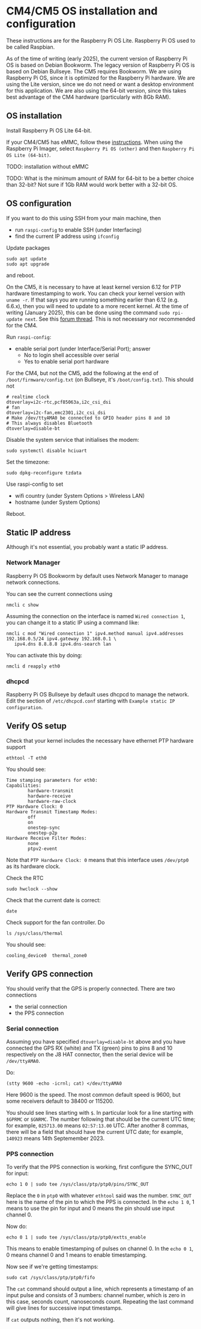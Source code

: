 # CM4/CM5 OS installation and configuration

These instructions are for the Raspberry Pi OS Lite. Raspberry Pi OS used to be called Raspbian.

As of the time of writing (early 2025), the current version of Raspberry Pi OS is based on Debian Bookworm.
The legacy version of Raspberry Pi OS is based on Debian Bullseye.
The CM5 requires Bookworm.
We are using Raspberry Pi OS, since it is optimized for the Raspberry Pi hardware.
We are using the Lite version, since we do not need or want a desktop environment for this application. We are also using the 64-bit version, since this takes best advantage of the CM4 hardware (particularly with 8Gb RAM).

## OS installation

Install Raspberry Pi OS Lite 64-bit.

If your CM4/CM5 has eMMC, follow these [instructions](https://www.raspberrypi.com/documentation/computers/compute-module.html#flashing-the-compute-module-emmc).
When using the Raspberry Pi Imager, select `Raspberry Pi OS (other)` and then  `Raspberry Pi OS Lite (64-bit)`.

TODO: installation without eMMC

TODO: What is the minimum amount of RAM for 64-bit to be a better choice than 32-bit? Not sure if 1Gb RAM would work better with a 32-bit OS. 

## OS configuration

If you want to do this using SSH from your main machine, then

* run `raspi-config` to enable SSH (under Interfacing)
* find the current IP address using `ifconfig`

Update packages

```
sudo apt update
sudo apt upgrade
```

and reboot.

On the CM5, it is necessary to have at least kernel version 6.12 for PTP hardware timestamping to work.
You can check your kernel version with `uname -r`.
If that says you are running something earlier than 6.12 (e.g. 6.6.x), then you will need to update to a more recent kernel.
At the time of writing (January 2025), this can be done using the command `sudo rpi-update next`. See
this [forum thread](https://forums.raspberrypi.com/viewtopic.php?t=379745).
This is not necessary nor recommended for the CM4. 

Run `raspi-config`:

* enable serial port (under Interface/Serial Port); answer
   * No to login shell accessible over serial
   * Yes to enable serial port hardware

For the CM4, but not the CM5, add the following
at the end of `/boot/firmware/config.txt` (on Bullseye, it's `/boot/config.txt`).
This should not 

```
# realtime clock
dtoverlay=i2c-rtc,pcf85063a,i2c_csi_dsi
# fan
dtoverlay=i2c-fan,emc2301,i2c_csi_dsi
# Make /dev/ttyAMA0 be connected to GPIO header pins 8 and 10
# This always disables Bluetooth
dtoverlay=disable-bt
```

Disable the system service that initialises the modem:
```
sudo systemctl disable hciuart
```

Set the timezone:

```
sudo dpkg-reconfigure tzdata
```

Use raspi-config to set
* wifi country (under System Options > Wireless LAN)
* hostname (under System Options)

Reboot.

## Static IP address

Although it's not essential, you probably want a static IP address.

### Network Manager

Raspberry Pi OS Bookworm by default uses Network Manager to manage network connections.

You can see the current connections using

```
nmcli c show
```

Assuming the connection on the interface is named `Wired connection 1`, you can change it to a static IP using a command like:

```
nmcli c mod "Wired connection 1" ipv4.method manual ipv4.addresses 192.168.0.5/24 ipv4.gateway 192.168.0.1 \
   ipv4.dns 8.8.8.8 ipv4.dns-search lan
```

You can activate this by doing:

```
nmcli d reapply eth0
```

### dhcpcd

Raspberry Pi OS Bullseye by default uses dhcpcd to manage the network. Edit the section of `/etc/dhcpcd.conf` starting with `Example static IP configuration`.

## Verify OS setup

Check that your kernel includes the necessary have ethernet PTP hardware support

```
ethtool -T eth0
```

You should see:

```
Time stamping parameters for eth0:
Capabilities:
        hardware-transmit
        hardware-receive
        hardware-raw-clock
PTP Hardware Clock: 0
Hardware Transmit Timestamp Modes:
        off
        on
        onestep-sync
        onestep-p2p
Hardware Receive Filter Modes:
        none
        ptpv2-event
```

Note that `PTP Hardware Clock: 0` means that this interface uses `/dev/ptp0` as
its hardware clock.

Check the RTC

```
sudo hwclock --show
```

Check that the current date is correct:

```
date
```

Check support for the fan controller. Do

```
ls /sys/class/thermal
```

You should see:

```
cooling_device0  thermal_zone0
```

## Verify GPS connection

You should verify that the GPS is properly connected. There are two connections

- the serial connection
- the PPS connection

### Serial connection

Assuming you have specified `dtoverlay=disable-bt` above and you have connected the GPS
RX (white) and TX (green) pins to pins 8 and 10 respectively on the J8 HAT connector,
then the serial device will be `/dev/ttyAMA0`.

Do:

```
(stty 9600 -echo -icrnl; cat) </dev/ttyAMA0
```

Here 9600 is the speed. The most common default speed is 9600, but some receivers default to 38400 or 115200.

You should see  lines starting with `$`.
In particular look for a line starting with `$GPRMC` or `$GNRMC`. The number following that should be the current UTC time;
for example, `025713.00` means `02:57:13.00` UTC.
After another 8 commas, there will be a field that should have the current UTC date;
for example, `140923` means 14th Septemember 2023.

### PPS connection

To verify that the PPS connection is working, first configure the SYNC_OUT for input: 

```
echo 1 0 | sudo tee /sys/class/ptp/ptp0/pins/SYNC_OUT
```

Replace the `0` in `ptp0` with whatever `ethtool` said was the number.
`SYNC_OUT` here is the name of the pin to which the PPS is connected. In the `echo 1 0`, 1 means to use the pin for input and 0 means the pin should use input channel 0.


Now do:
```
echo 0 1 | sudo tee /sys/class/ptp/ptp0/extts_enable
```

This means to enable timestamping of pulses on channel 0. In the `echo 0 1`, 0 means channel 0 and 1 means to enable timestamping.


Now see if we're getting timestamps:

```
sudo cat /sys/class/ptp/ptp0/fifo
```

The `cat` command should output a line, which represents a timestamp of an input pulse and consists of 3 numbers: channel number, which is zero in this case, seconds count, nanoseconds count. Repeating the last command will give lines for successive input timestamps.

If `cat` outputs nothing, then it's not working.